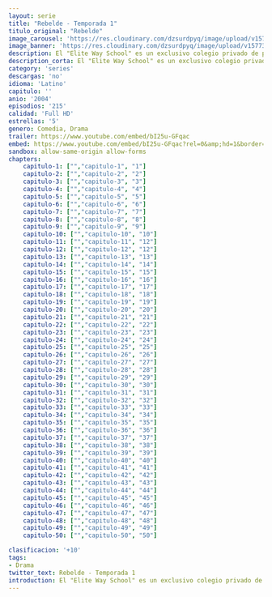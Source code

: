 ```yaml
---
layout: serie
title: "Rebelde - Temporada 1"
titulo_original: "Rebelde"
image_carousel: 'https://res.cloudinary.com/dzsurdpyq/image/upload/v1577313723/rebelde-temporada-1-min.jpg'
image_banner: 'https://res.cloudinary.com/dzsurdpyq/image/upload/v1577313735/rebelde-temporada-1-banner.jpg'
description: El "Elite Way School" es un exclusivo colegio privado de prestigio internacional donde adolescentes de clase alta estudian. El colegio cuenta con un programa de becas para jóvenes de bajos recursos con excelente nivel académico o deportivo; sin embargo, pocos de ellos logran graduarse, ya que son perseguidos por una sociedad secreta llamada “La Logia” cuyo propósito es conservar la “pureza” de la clase privilegiada. Entre el grupo de chicos que llega al club de veraneo que precede al año escolar, se encuentran Mía, Miguel, Diego y Roberta, que a pesar de sus grandes diferencias, descubren algo que los unirá por encima de los prejuicios, su profesión.
description_corta: El "Elite Way School" es un exclusivo colegio privado de prestigio internacional donde adolescentes de clase alta estudian.
category: 'series'
descargas: 'no'
idioma: 'Latino'
capitulo: ''
anio: '2004'
episodios: '215'
calidad: 'Full HD'
estrellas: '5'
genero: Comedia, Drama
trailer: https://www.youtube.com/embed/bI25u-GFqac
embed: https://www.youtube.com/embed/bI25u-GFqac?rel=0&amp;hd=1&border=0&wmode=opaque&enablejsapi=1&modestbranding=1&controls=1&showinfo=1
sandbox: allow-same-origin allow-forms 
chapters:
    capitulo-1: ["","capitulo-1", "1"]
    capitulo-2: ["","capitulo-2", "2"]
    capitulo-3: ["","capitulo-3", "3"]
    capitulo-4: ["","capitulo-4", "4"]
    capitulo-5: ["","capitulo-5", "5"]
    capitulo-6: ["","capitulo-6", "6"]
    capitulo-7: ["","capitulo-7", "7"]
    capitulo-8: ["","capitulo-8", "8"]
    capitulo-9: ["","capitulo-9", "9"]
    capitulo-10: ["","capitulo-10", "10"]
    capitulo-11: ["","capitulo-11", "12"]
    capitulo-12: ["","capitulo-12", "12"]
    capitulo-13: ["","capitulo-13", "13"]
    capitulo-14: ["","capitulo-14", "14"]
    capitulo-15: ["","capitulo-15", "15"]
    capitulo-16: ["","capitulo-16", "16"]
    capitulo-17: ["","capitulo-17", "17"]
    capitulo-18: ["","capitulo-18", "18"]
    capitulo-19: ["","capitulo-19", "19"]
    capitulo-20: ["","capitulo-20", "20"]
    capitulo-21: ["","capitulo-21", "21"]
    capitulo-22: ["","capitulo-22", "22"]
    capitulo-23: ["","capitulo-23", "23"]
    capitulo-24: ["","capitulo-24", "24"]
    capitulo-25: ["","capitulo-25", "25"]
    capitulo-26: ["","capitulo-26", "26"]
    capitulo-27: ["","capitulo-27", "27"]
    capitulo-28: ["","capitulo-28", "28"]
    capitulo-29: ["","capitulo-29", "29"]
    capitulo-30: ["","capitulo-30", "30"]
    capitulo-31: ["","capitulo-31", "31"]
    capitulo-32: ["","capitulo-32", "32"]
    capitulo-33: ["","capitulo-33", "33"]
    capitulo-34: ["","capitulo-34", "34"]
    capitulo-35: ["","capitulo-35", "35"]
    capitulo-36: ["","capitulo-36", "36"]
    capitulo-37: ["","capitulo-37", "37"]
    capitulo-38: ["","capitulo-38", "38"]
    capitulo-39: ["","capitulo-39", "39"]
    capitulo-40: ["","capitulo-40", "40"]
    capitulo-41: ["","capitulo-41", "41"]
    capitulo-42: ["","capitulo-42", "42"]
    capitulo-43: ["","capitulo-43", "43"]
    capitulo-44: ["","capitulo-44", "44"]
    capitulo-45: ["","capitulo-45", "45"]
    capitulo-46: ["","capitulo-46", "46"]
    capitulo-47: ["","capitulo-47", "47"]
    capitulo-48: ["","capitulo-48", "48"]
    capitulo-49: ["","capitulo-49", "49"]
    capitulo-50: ["","capitulo-50", "50"]

clasificacion: '+10'
tags:
- Drama
twitter_text: Rebelde - Temporada 1
introduction: El "Elite Way School" es un exclusivo colegio privado de prestigio internacional donde adolescentes de clase alta estudian.
---
```












